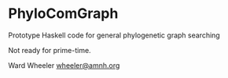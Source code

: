 PhyloComGraph
=============
Prototype Haskell code for general phylogenetic graph searching

Not ready for prime-time.

Ward Wheeler
wheeler@amnh.org